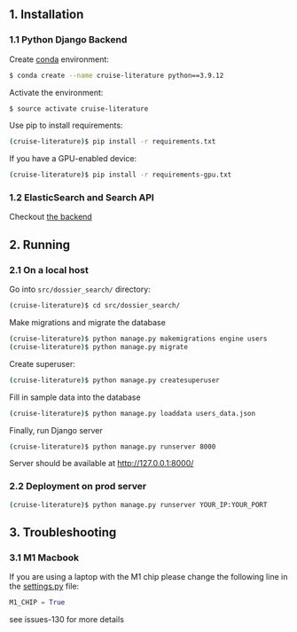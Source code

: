 ## 1. Installation

### 1.1 Python Django Backend

Create [conda](https://docs.conda.io/en/latest/miniconda.html) environment:

```bash
$ conda create --name cruise-literature python==3.9.12
```

Activate the environment:

```bash
$ source activate cruise-literature
```

Use pip to install requirements:

```bash
(cruise-literature)$ pip install -r requirements.txt
```

If you have a GPU-enabled device:

```bash
(cruise-literature)$ pip install -r requirements-gpu.txt
```


### 1.2 ElasticSearch and Search API

Checkout [the backend](src/backend/README.md)


## 2. Running

### 2.1 On a local host

Go into `src/dossier_search/` directory: 

```bash
(cruise-literature)$ cd src/dossier_search/
```

Make migrations and migrate the database

```bash
(cruise-literature)$ python manage.py makemigrations engine users
(cruise-literature)$ python manage.py migrate
```

Create superuser:

```bash
(cruise-literature)$ python manage.py createsuperuser
```

Fill in sample data into the database

```bash
(cruise-literature)$ python manage.py loaddata users_data.json
```


Finally, run Django server

```bash
(cruise-literature)$ python manage.py runserver 8000
```

Server should be available at http://127.0.0.1:8000/


### 2.2 Deployment on prod server

```bash
(cruise-literature)$ python manage.py runserver YOUR_IP:YOUR_PORT
```

## 3. Troubleshooting

### 3.1 M1 Macbook

If you are using a laptop with the M1 chip please change the following line in the [settings.py](src/dossier_search/dossier_search/settings.py) file:

```python
M1_CHIP = True
```
see issues-130 for more details
